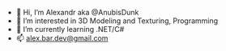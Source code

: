 - 👋 Hi, I’m Alexandr aka @AnubisDunk
- 👀 I’m interested in 3D Modeling and Texturing, Programming 
- 🌱 I’m currently learning .NET/C#
- 📫 alex.bar.dev@gmail.com

<!---
AnubisDunk/AnubisDunk is a ✨ special ✨ repository because its `README.md` (this file) appears on your GitHub profile.
You can click the Preview link to take a look at your changes.
--->
